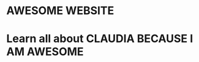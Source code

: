 # AWESOME WEBSITE
<!DOCTYPE html>
<html>
<head>
	<title> All about me </title>
	<meta charset="utf-8"/>
	<link rel="stylesheet" type="text/css" href="main.css">
</head>
<body>
	<h1>Learn all about CLAUDIA BECAUSE I AM AWESOME</h1>
</body>
</html>
